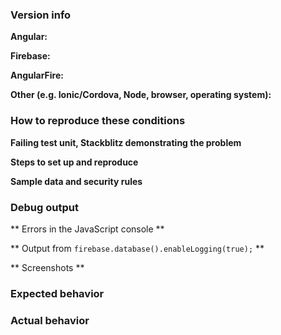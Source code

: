 <!--

IMPORTANT! YOU MUST FOLLOW THESE INSTRUCTIONS OR YOUR ISSUE WILL BE CLOSED.

Thank you for contributing to the Angular and Firebase communities!

Have a usage question?
=======================
We get lots of those and we love helping you, but GitHub is not the best place for them and they will be closed. Here are some resources to get help:

- Go through the Developer's Guide: https://github.com/angular/angularfire2#developer-guide

If the official documentation doesn't help, try asking through our officially supported channels:

- Firebase Google Group: https://groups.google.com/forum/#!forum/firebase-talk
- Stack Overflow: https://stackoverflow.com/questions/tagged/angular (include the firebase and angularfire tags, too!)

*Please avoid double posting across multiple channels!*

Think you found a bug?
=======================
Yeah, we're definitely not perfect! Please use the bug report template below and include a minimal repro when opening the issue.

Have a feature request?
========================
Great, we love hearing how we can improve our products! Remove the template below and
provide an explanation of your feature request. Provide code samples if applicable. Try to
think about what it will allow you to do that you can't do today? How will it make current
workarounds straightforward? What potential bugs and edge cases does it help to avoid?

-->


### Version info

<!-- What versions of the following libraries are you using? Note that your issue may already
be fixed in the latest versions. -->

**Angular:**

**Firebase:**

**AngularFire:**

**Other (e.g. Ionic/Cordova, Node, browser, operating system):**

### How to reproduce these conditions

**Failing test unit, Stackblitz demonstrating the problem**

<!-- 
Provide a failing test unit, or create a minimal, complete, and 
verifiable example (http://stackoverflow.com/help/mcve) using 
StackBlitz (https://stackblitz.com/edit/angular-fire-start).
-->

**Steps to set up and reproduce**

<!-- detailed instructions to run your minimal repro or to recreate the environment -->

**Sample data and security rules**

<!-- include/attach/link to some json sample data (or provide credentials to a sanitized, test Firebase project) -->

### Debug output

** Errors in the JavaScript console **

** Output from `firebase.database().enableLogging(true);` **

** Screenshots **

### Expected behavior

<!-- What is the expected behavior? -->

### Actual behavior

<!-- What is the actual behavior? -->
